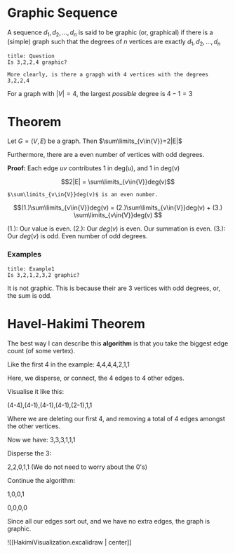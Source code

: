 # Graphic Sequence

A sequence $d_{1},d_{2},...,d_{n}$ is said to be graphic (or, graphical) if there is a (simple) graph such that the degrees of $n$ vertices are exactly $d_{1},d_{2},...,d_{n}$


```ad-question
title: Question
Is 3,2,2,4 graphic? 

More clearly, is there a grapgh with 4 vertices with the degrees 3,2,2,4
```

For a graph with $|V| = 4$, the largest *possible* degree is $4-1 = 3$
# Theorem

Let $G = (V,E)$ be a graph. Then $\sum\limits_{v\in{V}}=2|E|$ 

Furthermore, there are a even number of vertices with odd degrees.

**Proof:** Each edge $uv$ contributes 1 in deg(u), and 1 in deg(v)

$$2|E| = \sum\limits_{v\in{V}}deg(v)$$

```ad-tip
$\sum\limits_{v\in{V}}deg(v)$ is an even number.
```

$$(1.)\sum\limits_{v\in{V}}deg(v) = (2.)\sum\limits_{v\in{V}}deg(v) + (3.) \sum\limits_{v\in{V}}deg(v) $$

(1.): Our value is even.
(2.): Our $deg(v)$ is even. Our summation is even.
(3.): Our $deg(v)$ is odd. Even number of odd degrees.

### Examples

```ad-question
title: Example1
Is 3,2,1,2,3,2 graphic?
```

It is not graphic. This is because their are 3 vertices with odd degrees, or, the sum is odd.

# Havel-Hakimi Theorem

The best way I can describe this **algorithm** is that you take the biggest edge count (of some vertex). 

Like the first 4 in the example: 4,4,4,4,2,1,1

Here, we disperse, or connect, the 4 edges to 4 other edges.

Visualise it like this:

(4-4),(4-1),(4-1),(4-1),(2-1),1,1

Where we are deleting our first 4, and removing a total of 4 edges amongst the other vertices.

Now we have: 3,3,3,1,1,1

Disperse the 3:

2,2,0,1,1 (We do not need to worry about the 0's)

Continue the algorithm:

1,0,0,1

0,0,0,0

Since all our edges sort out, and we have no extra edges, the graph is graphic. 

![[HakimiVisualization.excalidraw | center]]

